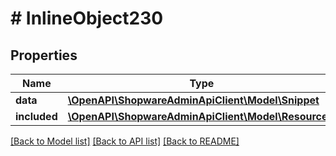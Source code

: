 # # InlineObject230

## Properties

Name | Type | Description | Notes
------------ | ------------- | ------------- | -------------
**data** | [**\OpenAPI\ShopwareAdminApiClient\Model\Snippet**](Snippet.md) |  | [optional]
**included** | [**\OpenAPI\ShopwareAdminApiClient\Model\Resource[]**](Resource.md) |  | [optional]

[[Back to Model list]](../../README.md#models) [[Back to API list]](../../README.md#endpoints) [[Back to README]](../../README.md)
